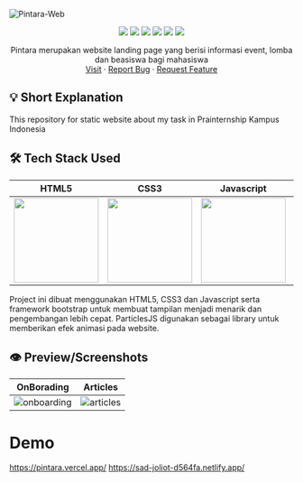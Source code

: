 ![Pintara-Web](https://socialify.git.ci/phanatagama/Pintara-Web/image?description=1&forks=1&issues=1&language=1&pulls=1&stargazers=1&theme=Dark)
<p align="center">
<img src="https://img.shields.io/badge/html5-%23E34F26.svg?style=for-the-badge&logo=html5&logoColor=white" />
<img src="https://img.shields.io/badge/css3-%231572B6.svg?style=for-the-badge&logo=css3&logoColor=white" />
<img src="https://img.shields.io/badge/javascript-%23323330.svg?style=for-the-badge&logo=javascript&logoColor=%23F7DF1E" />
<img src="https://img.shields.io/badge/git-%23F05033.svg?style=for-the-badge&logo=git&logoColor=white" />
<img src="https://img.shields.io/badge/github-%23121011.svg?style=for-the-badge&logo=github&logoColor=white" />
<img src="https://img.shields.io/badge/Visual%20Studio%20Code-0078d7.svg?style=for-the-badge&logo=visual-studio-code&logoColor=white" />
  </p>
  <p align="center">
    Pintara merupakan website landing page yang berisi informasi event, lomba dan beasiswa bagi mahasiswa
    <br />
    <a href="https://pintara.vercel.app">Visit</a>
    ·
    <a href="https://github.com/MochArisandiJayanto/Flarax/issues/new">Report Bug</a>
    ·
    <a href="https://github.com/MochArisandiJayanto/Flarax/issues/new">Request Feature</a>
  </p>

## 💡 Short Explanation
This repository for static website about my task in Prainternship Kampus Indonesia

## 🛠️ Tech Stack Used
| HTML5      | CSS3      |  Javascript     | Bootstrap      | VSCode      |  
|------------|-------------|-------------|-------------|-------------|
| <img src="https://upload.wikimedia.org/wikipedia/commons/thumb/3/38/HTML5_Badge.svg/1024px-HTML5_Badge.svg.png" width="150"> | <img src="https://upload.wikimedia.org/wikipedia/commons/thumb/6/62/CSS3_logo.svg/240px-CSS3_logo.svg.png" width="150"> | <img src="https://logowiki.net/uploads/logo/j/javascript-1.svg" width="150"> | <img src="https://getbootstrap.com/docs/5.0/assets/brand/bootstrap-logo.svg" width="150"> | <img src="https://cdn.icon-icons.com/icons2/2107/PNG/512/file_type_vscode_icon_130084.png" width="150"> | 

Project ini dibuat menggunakan HTML5, CSS3 dan Javascript serta framework bootstrap untuk membuat tampilan menjadi menarik dan pengembangan lebih cepat. ParticlesJS digunakan sebagai library untuk memberikan efek animasi pada website.

## 👁️ Preview/Screenshots

| OnBorading | Articles |
| --- | ----------- |
| ![onboarding](https://user-images.githubusercontent.com/48324618/149308839-ce4a82bc-be0a-45ab-a61a-dd5510338016.png) | ![articles](https://user-images.githubusercontent.com/48324618/149309183-1ca70a6c-e8eb-4a52-9665-b6e84e2bac22.png) |


# Demo
https://pintara.vercel.app/
https://sad-joliot-d564fa.netlify.app/
